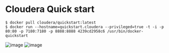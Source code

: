 # Cloudera Quick start

```
$ docker pull cloudera/quickstart:latest
$ docker run --hostname=quickstart.cloudera --privileged=true -t -i -p 80:80 -p 7180:7180 -p 8888:8888 4239cd2958c6 /usr/bin/docker-quickstart
```


![image](https://user-images.githubusercontent.com/46305139/107159124-87103600-69d1-11eb-9600-10368339739e.png)
![image](https://user-images.githubusercontent.com/46305139/107159127-8a0b2680-69d1-11eb-9c36-0c65007f937c.png)

